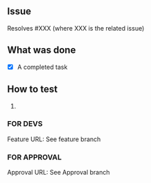 ## Issue
Resolves #XXX (where XXX is the related issue)

## What was done
- [x] A completed task

## How to test
1.

### FOR DEVS
Feature URL: See feature branch

### FOR APPROVAL
Approval URL: See Approval branch
